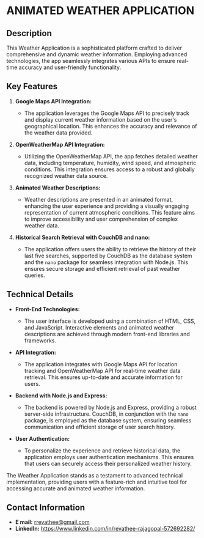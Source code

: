 # ANIMATED WEATHER APPLICATION

## Description
This Weather Application is a sophisticated platform crafted to deliver comprehensive and dynamic weather information. Employing advanced technologies, the app seamlessly integrates various APIs to ensure real-time accuracy and user-friendly functionality.

## Key Features

1. **Google Maps API Integration:**
   - The application leverages the Google Maps API to precisely track and display current weather information based on the user's geographical location. This enhances the accuracy and relevance of the weather data provided.

2. **OpenWeatherMap API Integration:**
   - Utilizing the OpenWeatherMap API, the app fetches detailed weather data, including temperature, humidity, wind speed, and atmospheric conditions. This integration ensures access to a robust and globally recognized weather data source.

3. **Animated Weather Descriptions:**
   - Weather descriptions are presented in an animated format, enhancing the user experience and providing a visually engaging representation of current atmospheric conditions. This feature aims to improve accessibility and user comprehension of complex weather data.

4. **Historical Search Retrieval with CouchDB and nano:**
   - The application offers users the ability to retrieve the history of their last five searches, supported by CouchDB as the database system and the `nano` package for seamless integration with Node.js. This ensures secure storage and efficient retrieval of past weather queries.

## Technical Details

- **Front-End Technologies:**
  - The user interface is developed using a combination of HTML, CSS, and JavaScript. Interactive elements and animated weather descriptions are achieved through modern front-end libraries and frameworks.

- **API Integration:**
  - The application integrates with Google Maps API for location tracking and OpenWeatherMap API for real-time weather data retrieval. This ensures up-to-date and accurate information for users.

- **Backend with Node.js and Express:**
  - The backend is powered by Node.js and Express, providing a robust server-side infrastructure. CouchDB, in conjunction with the `nano` package, is employed as the database system, ensuring seamless communication and efficient storage of user search history.

- **User Authentication:**
  - To personalize the experience and retrieve historical data, the application employs user authentication mechanisms. This ensures that users can securely access their personalized weather history.

The Weather Application stands as a testament to advanced technical implementation, providing users with a feature-rich and intuitive tool for accessing accurate and animated weather information.


## Contact Information
- **E mail:**
rrevathee@gmail.com
- **LinkedIn:**
https://www.linkedin.com/in/revathee-rajagopal-572692282/

